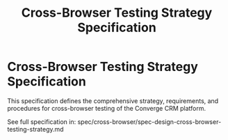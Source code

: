﻿---
title: Cross-Browser Testing Strategy Specification
version: 1.0
date_created: 2025-10-04
last_updated: 2025-10-04
owner: Development Team & QA Team
tags: ['testing', 'cross-browser', 'qa', 'automation', 'compatibility', 'accessibility']
---

# Cross-Browser Testing Strategy Specification

This specification defines the comprehensive strategy, requirements, and procedures for cross-browser testing of the Converge CRM platform.

See full specification in: spec/cross-browser/spec-design-cross-browser-testing-strategy.md
